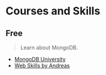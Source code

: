 # Courses and Skills

## Free
> Learn about MongoDB.
- [MongoDB University][mongodbUniversity]
- [Web Skills by Andreas][webSkillsAndreasbm]


[mongodbUniversity]: https://university.mongodb.com
[webSkillsAndreasbm]: https://andreasbm.github.io/web-skills/